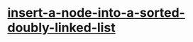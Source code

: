 # [insert-a-node-into-a-sorted-doubly-linked-list](https://www.hackerrank.com/challenges/insert-a-node-into-a-sorted-doubly-linked-list/problem)
